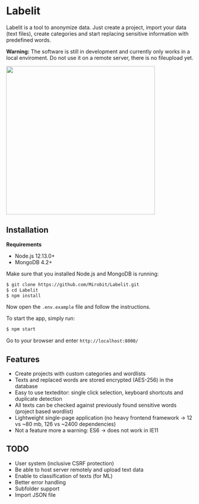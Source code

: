 # Labelit

Labelit is a tool to anonymize data. Just create a project, import your data (text files), create categories and start replacing sensitive information with predefined words.

**Warning:** The software is still in development and currently only works in a local enviroment. Do not use it on a remote server, there is no fileupload yet.

<img src="https://i.imgur.com/KPORvW1.png" width="400">

## Installation

**Requirements**

- Node.js 12.13.0+
- MongoDB 4.2+

Make sure that you installed Node.js and MongoDB is running:

```bash
$ git clone https://github.com/Mirobit/Labelit.git
$ cd Labelit
$ npm install
```

Now open the `.env.example` file and follow the instructions.

To start the app, simply run:

```bash
$ npm start
```

Go to your browser and enter `http://localhost:8000/`

## Features

- Create projects with custom categories and wordlists
- Texts and replaced words are stored encrypted (AES-256) in the database
- Easy to use texteditor: single click selection, keyboard shortcuts and duplicate detection
- All texts can be checked against previously found sensitive words (project based wordlist)
- Lightweight single-page application (no heavy frontend framework -> 12 vs ~80 mb, 126 vs ~2400 dependencies)
- Not a feature more a warning: ES6 -> does not work in IE11

## TODO

- User system (inclusive CSRF protection)
- Be able to host server remotely and upload text data
- Enable to classification of texts (for ML)
- Better error handling
- Subfolder support
- Import JSON file
